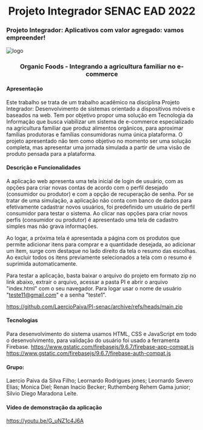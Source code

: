 <h1 align="center"> Projeto Integrador SENAC EAD 2022 </h1>

<h3 align="left"> Projeto Integrador: Aplicativos com valor agregado: vamos empreender!</h3>

![logo](https://user-images.githubusercontent.com/96983432/189639660-2c4f9ac8-9d8c-4123-b2c3-3034ffb3edd9.png)

<h3 align="center"> Organic Foods - Integrando a agricultura familiar no e-commerce</h3>

<h4 align="left">Apresentação</h4>

Este trabalho se trata de um trabalho acadêmico na disciplina Projeto Integrador: Desenvolvimento de sistemas orientado a dispositivos
móveis e baseados na web. Tem por objetivo propor uma solução em Tecnologia da Informação que busca viabilizar um sistema de e-commerce
especializado na agricultura familiar que produz alimentos orgânicos, para aproximar famílias produtoras e famílias consumidoras numa única plataforma. 
O projeto apresentado não tem como objetivo no momento ser uma solução completa, mas apresentar uma jornada simulada a partir de uma visão de produto pensada para a plataforma.

<h4 align="left">Descrição e Funcionalidades</h4>

A aplicação web apresenta uma tela inicial de login de usuário, com as opções para criar novas contas de acordo com o perfil desejado 
(consumidor ou produtor) e com a opção de recuperação de senha. Por se tratar de uma simulação, a aplicação não conta com banco de dados
para efetivamente cadastrar novos usuários, foi predefinido um usuário de perfil consumidor para testar o sistema. Ao clicar nas opções 
para criar novos perfis (consumidor ou produtor) é apresentado uma tela de cadastro simples mas não grava informações.

Ao logar, a próxima tela é apresentada a página com os produtos que permite adicionar itens para comprar e a quantidade desejada, ao 
adicionar um item, surge com destaque no lado direito da tela o resumo das escolhas. Ao excluir todos os itens previamente selecionados
a tela com o resumo é suprimida automaticamente.

Para testar a aplicação, basta baixar o arquivo do projeto em formato zip no link abaixo, extrair o arquivo, acessar a pasta PI e abrir o
arquivo "index.html" com o seu navegador. Para logar usar o nome de usuário "teste11@gmail.com" e a senha "teste1".

https://github.com/LaercioPaiva/PI-senac/archive/refs/heads/main.zip

<h4 align="left">Tecnologias</h4>

Para desenvolvimento do sistema usamos HTML, CSS e JavaScript em todo o desenvolvimento, para validação do usuário foi usado a ferramenta Firebase.
https://www.gstatic.com/firebasejs/9.6.7/firebase-app-compat.js https://www.gstatic.com/firebasejs/9.6.7/firebase-auth-compat.js

<h4 align="left">Grupo:</h4>

Laercio Paiva da Silva Filho;
Leornardo Rodrigues jones;
Leornardo Severo Elias;
Monica Diel;
Renan Inacio Becker;
Ruthemberg Rehem Gama junior;
Silvio Diego Maradona Leite.

<h4 align="left">Vídeo de demonstração da aplicação</h4>

https://youtu.be/G_uNZ1c4J6A




